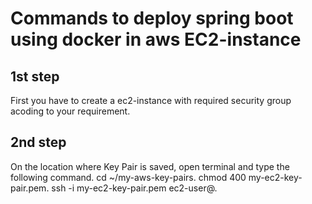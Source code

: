 # Commands to deploy spring boot using docker in aws EC2-instance

## 1st step
First you have to create a ec2-instance with required security group acoding to your requirement. 

## 2nd step
On the location where Key Pair is saved, open terminal and type the following command.
  cd ~/my-aws-key-pairs.
  chmod 400 my-ec2-key-pair.pem.
  ssh -i my-ec2-key-pair.pem ec2-user@<EC2-INSTANCE-PUBLIC-IP-ADDRESS>.

